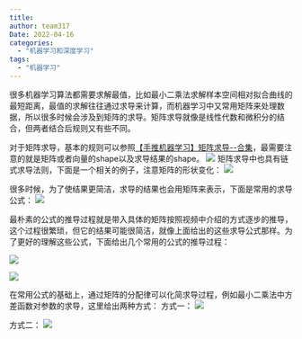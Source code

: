 ```yaml
---
title: 
author: team317
Date: 2022-04-16
categories:  
  - "机器学习和深度学习"
tags:  
  - "机器学习"
---
```


很多机器学习算法都需要求解最值，比如最小二乘法求解样本空间相对拟合曲线的最短距离，最值的求解往往通过求导来计算，而机器学习中又常用矩阵来处理数据，所以很多时候会涉及到矩阵的求导。矩阵求导就像是线性代数和微积分的结合，但两者结合后规则又有些不同。<!--more-->

对于矩阵求导，基本的规则可以参照[【手推机器学习】矩阵求导--合集](https://www.bilibili.com/video/BV1xk4y1B7RQ?share_source=copy_web)，最需要注意的就是矩阵或者向量的shape以及求导结果的shape。
![](https://gitee.com/Team317/pictures/raw/master/images/MommyTalk1650085632316.png)
矩阵求导中也具有链式求导法则，下面是一个相关的例子，注意矩阵的形状变化：
![](https://gitee.com/Team317/pictures/raw/master/images/20220416104107.png)

很多时候，为了使结果更简洁，求导的结果也会用矩阵来表示，下面是常用的求导公式：
![](https://gitee.com/Team317/pictures/raw/master/images/20220416104525.png)

最朴素的公式的推导过程就是带入具体的矩阵按照视频中介绍的方式逐步的推导，这个过程很繁琐，但它的结果可能很简洁，就像上面给出的这些求导公式那样。为了更好的理解这些公式，下面给出几个常用的公式的推导过程：

![](https://gitee.com/Team317/pictures/raw/master/images/MommyTalk1650084587980.png)

![](https://gitee.com/Team317/pictures/raw/master/images/MommyTalk1650084779784.png)


在常用公式的基础上，通过矩阵的分配律可以化简求导过程，例如最小二乘法中方差函数对参数的求导，这里给出两种方式：
方式一：
![](https://gitee.com/Team317/pictures/raw/master/images/MommyTalk1650081154982.png)

方式二：
![](https://gitee.com/Team317/pictures/raw/master/images/MommyTalk1650082103011.png)